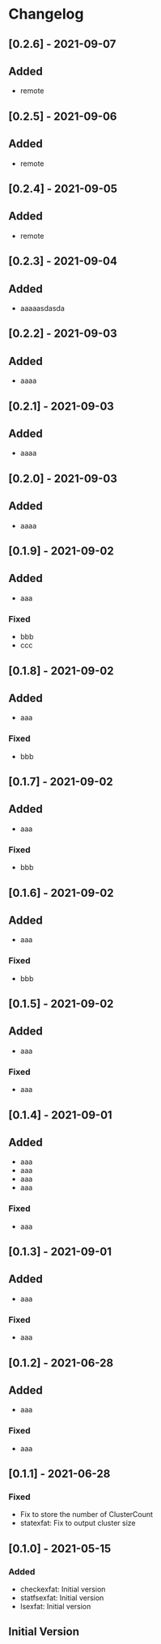 # Changelog

## [0.2.6] - 2021-09-07

## Added

- remote 

## [0.2.5] - 2021-09-06

## Added

- remote

## [0.2.4] - 2021-09-05

## Added

- remote

## [0.2.3] - 2021-09-04

## Added

- aaaaasdasda

## [0.2.2] - 2021-09-03

## Added

- aaaa

## [0.2.1] - 2021-09-03

## Added

- aaaa

## [0.2.0] - 2021-09-03

## Added

- aaaa

## [0.1.9] - 2021-09-02

## Added

- aaa

### Fixed

- bbb
- ccc

## [0.1.8] - 2021-09-02

## Added

- aaa

### Fixed

- bbb

## [0.1.7] - 2021-09-02

## Added

- aaa

### Fixed

- bbb

## [0.1.6] - 2021-09-02

## Added

- aaa

### Fixed

- bbb

## [0.1.5] - 2021-09-02

## Added

- aaa

### Fixed

- aaa

## [0.1.4] - 2021-09-01

## Added

- aaa
- aaa
- aaa
- aaa

### Fixed

- aaa

## [0.1.3] - 2021-09-01

## Added

- aaa

### Fixed

- aaa

## [0.1.2] - 2021-06-28

## Added

- aaa

### Fixed

- aaa

## [0.1.1] - 2021-06-28

### Fixed

- Fix to store the number of ClusterCount
- statexfat: Fix to output cluster size

## [0.1.0] - 2021-05-15

### Added

- checkexfat: Initial version
- statfsexfat: Initial version
- lsexfat: Initial version

## Initial Version

